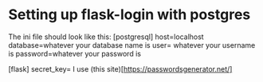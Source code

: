 # Setting up flask-login with postgres 


The ini file should look like this:
[postgresql]
host=localhost
database=whatever your database name is
user= whatever your username is
password=whatever your password is

[flask]
secret_key=
I use (this site)[https://passwordsgenerator.net/]

